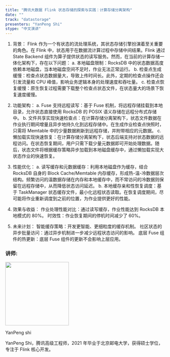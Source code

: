 ```yaml
---
title: "腾讯大数据 Flink 状态存储的探索与实践：计算存储分离架构"
date: ""
track: "datastorage"
presenters: "YanPeng Shi"
stype: "中文演讲"
---
```


1. 背景：
Flink 作为一个有状态的流处理系统，其状态存储引擎扮演着至关重要的角色。在 Flink 中，状态用于在数据流计算过程中存储中间结果。Flink 通过 State Backend 组件为算子提供状态的读写服务。然而，在当前的计算存储一体化架构下，存在以下问题：
  a. 本地磁盘限制：RocksDB 中的状态数据高度依赖本地磁盘，当本地磁盘空间不足时，作业无法正常运行。
  b. 检查点生成缓慢：检查点状态数据量大，导致上传时间长。此外，定期的检查点操作还会引发流量和 CPU 峰值，影响业务逻辑本身的处理速度和吞吐量。
  c. 检查点恢复缓慢：原生恢复过程需要下载整个检查点状态文件，在状态量大的场景下恢复速度缓慢。

2. 功能架构：
  a. Fuse 支持远程读写：基于 Fuse 机制，将远程存储挂载到本地目录，允许状态直接使用 RocksDB 的 POSIX 语义存储在远程分布式存储中。
  b. 文件共享实现快速检查点：在计算存储分离架构下，状态文件数据在作业执行期间增量且异步地持久化到远程存储中。在生成作业检查点快照时，只需将 Memtable 中的少量数据刷新到远程存储，并附带相应的元数据。
  c. 懒加载实现快速恢复：在计算存储分离架构下，状态后端支持对状态数据的远程访问。在状态恢复期间，用户只需下载少量元数据即可开始处理数据。随后，状态文件将根据缓存策略异步加载到本地磁盘缓存中，通过懒加载实现大状态作业的快速恢复。

3. 性能优化：
  a. 读写缓存和元数据缓存：利用本地磁盘作为缓存，结合 RocksDB 自身的 Block Cache/Memtable 内存缓存，形成热-温-冷数据层次结构。频繁访问的温数据存储在内存和本地缓存中，而不常访问的冷数据则保留在远程存储中，从而降低状态访问延迟。
  b. 本地缓存亲和性恢复调度：基于 TaskManager 状态缓存文件，最小化远程状态读取。在恢复调度期间，尽可能将作业重新调度到之前的位置，为作业提供更好的性能。

4. 效果与收益：
作业处理性能对比：通过读写缓存，作业性能达到 RocksDB 本地模式的 80%。
时效性：作业恢复期间的停机时间减少了 60%。

5. 未来计划：
智能缓存策略：开发更智能、更细粒度的缓存机制。
社区状态的异步批量访问：通过异步机制进一步减少远程状态访问的影响。
底层 Fuse 组件的热更新：底层 Fuse 组件的更新不会影响上层应用。

### 讲师:

<img src="https://sessionize.com/image/8ab3-400o400o1-J6rdbW4HhzZRzSqmcX56bS.jpg" width="200" /><br/>

YanPeng shi

YanPeng Shi，腾讯高级工程师，2021 年毕业于北京邮电大学，获得硕士学位，专注于 Flink 核心开发。